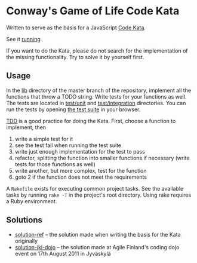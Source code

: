 # Conway's Game of Life Code Kata

Written to serve as the basis for a JavaScript [Code
Kata](http://en.wikipedia.org/wiki/Kata_\(programming\)).

See it
[running](http://tkareine.github.com/game_of_life/example/index.html).

If you want to do the Kata, please do not search for the implementation
of the missing functionality. Try to solve it by yourself first.

## Usage

In the [lib](https://github.com/tkareine/game_of_life/tree/master/lib)
directory of the master branch of the repository, implement all the
functions that throw a TODO string. Write tests for your functions as
well. The tests are located in
[test/unit](https://github.com/tkareine/game_of_life/tree/master/test/unit)
and
[test/integration](https://github.com/tkareine/game_of_life/tree/master/test/integration)
directories. You can run the tests by opening [the test
suite](http://tkareine.github.com/game_of_life/test/support/runner.html)
in your browser.

[TDD](http://en.wikipedia.org/wiki/Test-driven_development) is a good
practice for doing the Kata. First, choose a function to implement, then

1. write a simple test for it
2. see the test fail when running the test suite
3. write just enough implementation for the test to pass
4. refactor, splitting the function into smaller functions if necessary
   (write tests for those functions as well)
5. write another, but more complex, test for the function
6. goto 2 if the function does not meet the requirements

A `Rakefile` exists for executing common project tasks. See the
available tasks by running `rake -T` in the project's root
directory. Using rake requires a Ruby environment.

## Solutions

* [solution-ref](https://github.com/tkareine/game_of_life/commits/solution-ref)
  – the solution made when writing the basis for the Kata originally
* [solution-jkl-dojo](https://github.com/tkareine/game_of_life/commits/solution-jkl-dojo)
  – the solution made at Agile Finland's coding dojo event on 17th
  August 2011 in Jyväskylä
